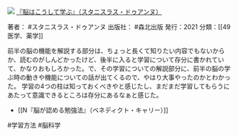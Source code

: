 ![](https://gyazo.com/43bcf2fe5cc17f068f8b35f2fdbaf8c8.jpg)
[『脳はこうして学ぶ』（スタニスラス・ドゥアンヌ）](https://amzn.to/3w5lssQ)

著者： #スタニスラス・ドゥアンヌ 
出版社： #森北出版 
発行：2021
分類：[[49医学、薬学]]

前半の脳の機能を解説する部分は、ちょっと長くて知りたい内容でもないからか、読むのがしんどかったけど、後半に入ると学習について存分に書かれていて、かなりおもしろかった。で、その学習についての解説部分に、前半の脳の学ぶ時の動きや機能についての話が出てくるので、やはり大事やったのかとわかった。
学習の4つの柱は知っておくべきやと感じたし、まだまだ学習してもらうにあたって意識できるところは存分にあるなぁと感じた。

- [[N『脳が認める勉強法』（ベネディクト・キャリー）]]

#学習方法 #脳科学 
